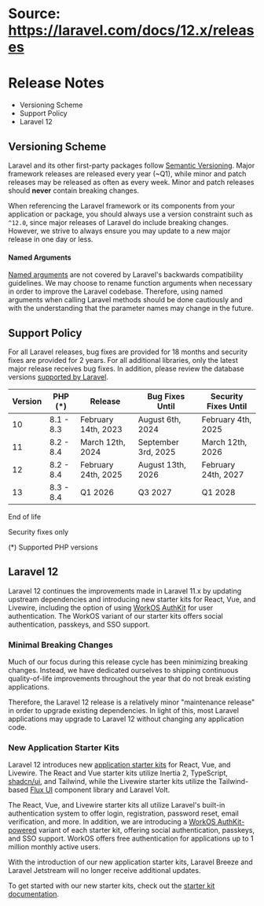 # Source: https://laravel.com/docs/12.x/releases

# Release Notes

  * Versioning Scheme
  * Support Policy
  * Laravel 12



## Versioning Scheme

Laravel and its other first-party packages follow [Semantic Versioning](https://semver.org). Major framework releases are released every year (~Q1), while minor and patch releases may be released as often as every week. Minor and patch releases should **never** contain breaking changes.

When referencing the Laravel framework or its components from your application or package, you should always use a version constraint such as `^12.0`, since major releases of Laravel do include breaking changes. However, we strive to always ensure you may update to a new major release in one day or less.

#### Named Arguments

[Named arguments](https://www.php.net/manual/en/functions.arguments.php#functions.named-arguments) are not covered by Laravel's backwards compatibility guidelines. We may choose to rename function arguments when necessary in order to improve the Laravel codebase. Therefore, using named arguments when calling Laravel methods should be done cautiously and with the understanding that the parameter names may change in the future.

## Support Policy

For all Laravel releases, bug fixes are provided for 18 months and security fixes are provided for 2 years. For all additional libraries, only the latest major release receives bug fixes. In addition, please review the database versions [supported by Laravel](/docs/12.x/database#introduction).

Version | PHP (*) | Release | Bug Fixes Until | Security Fixes Until  
---|---|---|---|---  
10 | 8.1 - 8.3 | February 14th, 2023 | August 6th, 2024 | February 4th, 2025  
11 | 8.2 - 8.4 | March 12th, 2024 | September 3rd, 2025 | March 12th, 2026  
12 | 8.2 - 8.4 | February 24th, 2025 | August 13th, 2026 | February 24th, 2027  
13 | 8.3 - 8.4 | Q1 2026 | Q3 2027 | Q1 2028  
  
End of life

Security fixes only

(*) Supported PHP versions

## Laravel 12

Laravel 12 continues the improvements made in Laravel 11.x by updating upstream dependencies and introducing new starter kits for React, Vue, and Livewire, including the option of using [WorkOS AuthKit](https://authkit.com) for user authentication. The WorkOS variant of our starter kits offers social authentication, passkeys, and SSO support.

### Minimal Breaking Changes

Much of our focus during this release cycle has been minimizing breaking changes. Instead, we have dedicated ourselves to shipping continuous quality-of-life improvements throughout the year that do not break existing applications.

Therefore, the Laravel 12 release is a relatively minor "maintenance release" in order to upgrade existing dependencies. In light of this, most Laravel applications may upgrade to Laravel 12 without changing any application code.

### New Application Starter Kits

Laravel 12 introduces new [application starter kits](/docs/12.x/starter-kits) for React, Vue, and Livewire. The React and Vue starter kits utilize Inertia 2, TypeScript, [shadcn/ui](https://ui.shadcn.com), and Tailwind, while the Livewire starter kits utilize the Tailwind-based [Flux UI](https://fluxui.dev) component library and Laravel Volt.

The React, Vue, and Livewire starter kits all utilize Laravel's built-in authentication system to offer login, registration, password reset, email verification, and more. In addition, we are introducing a [WorkOS AuthKit-powered](https://authkit.com) variant of each starter kit, offering social authentication, passkeys, and SSO support. WorkOS offers free authentication for applications up to 1 million monthly active users.

With the introduction of our new application starter kits, Laravel Breeze and Laravel Jetstream will no longer receive additional updates.

To get started with our new starter kits, check out the [starter kit documentation](/docs/12.x/starter-kits).
